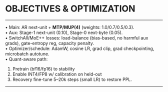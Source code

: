 # OBJECTIVES & OPTIMIZATION

--------------------------------------------------------------------------------
• Main: AR next-unit + **MTP/MUP(4)** (weights: 1.0/0.7/0.5/0.3).  
• Aux: Stage-1 next-unit (0.10), Stage-0 next-byte (0.05).  
• SwitchAll/MoE++ losses: load-balance (bias-based, no harmful aux grads), gate-entropy reg, capacity penalty.  
• Optimizer/schedule: AdamW, cosine LR, grad clip, grad checkpointing, microbatch autotune.  
• Quant-aware path:
  1) Pretrain (bf16/fp16) to stability
  2) Enable INT4/FP8 w/ calibration on held-out
  3) Recovery fine-tune 5–20k steps (small LR) to restore PPL.

--------------------------------------------------------------------------------
